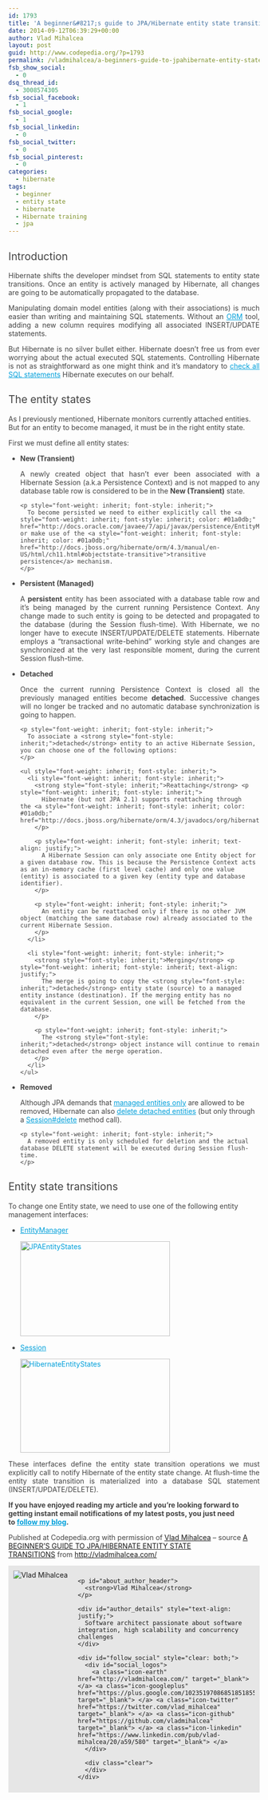```yaml
---
id: 1793
title: 'A beginner&#8217;s guide to JPA/Hibernate entity state transitions'
date: 2014-09-12T06:39:29+00:00
author: Vlad Mihalcea
layout: post
guid: http://www.codepedia.org/?p=1793
permalink: /vladmihalcea/a-beginners-guide-to-jpahibernate-entity-state-transitions/
fsb_show_social:
  - 0
dsq_thread_id:
  - 3008574305
fsb_social_facebook:
  - 1
fsb_social_google:
  - 1
fsb_social_linkedin:
  - 0
fsb_social_twitter:
  - 0
fsb_social_pinterest:
  - 0
categories:
  - hibernate
tags:
  - beginner
  - entity state
  - hibernate
  - Hibernate training
  - jpa
---
```

<h2 style="font-weight: inherit; color: #444444;">
  Introduction
</h2>

<p style="color: #444444; text-align: justify;">
  Hibernate shifts the developer mindset from SQL statements to entity state transitions. Once an entity is actively managed by Hibernate, all changes are going to be automatically propagated to the database.
</p>

<p style="color: #444444; text-align: justify;">
  Manipulating domain model entities (along with their associations) is much easier than writing and maintaining SQL statements. Without an <a style="font-weight: inherit; font-style: inherit; color: #01a0db;" href="http://en.wikipedia.org/wiki/Object-relational_mapping">ORM</a> tool, adding a new column requires modifying all associated INSERT/UPDATE statements. <!--more-->
</p>

<p style="color: #444444; text-align: justify;">
  But Hibernate is no silver bullet either. Hibernate doesn&#8217;t free us from ever worrying about the actual executed SQL statements. Controlling Hibernate is not as straightforward as one might think and it’s mandatory to <a style="font-weight: inherit; font-style: inherit; color: #01a0db;" href="http://vladmihalcea.com/2014/07/30/a-beginners-guide-to-jpahibernate-entity-state-transitions/2013/12/10/hibernate-facts-always-check-criteria-api-sql-queries/">check all SQL statements</a> Hibernate executes on our behalf.
</p>

<h2 style="font-weight: inherit; color: #444444;">
  The entity states
</h2>

<p style="color: #444444;">
  As I previously mentioned, Hibernate monitors currently attached entities. But for an entity to become managed, it must be in the right entity state.
</p>

<p style="color: #444444;">
  First we must define all entity states:
</p>

<ul style="color: #444444;">
  <li style="font-weight: inherit; font-style: inherit;">
    <strong style="font-style: inherit;">New (Transient)</strong> <p style="font-weight: inherit; font-style: inherit; text-align: justify;">
      A newly created object that hasn’t ever been associated with a Hibernate Session (a.k.a Persistence Context) and is not mapped to any database table row is considered to be in the <strong style="font-style: inherit;">New (Transient)</strong> state.
    </p>
    
    <p style="font-weight: inherit; font-style: inherit;">
      To become persisted we need to either explicitly call the <a style="font-weight: inherit; font-style: inherit; color: #01a0db;" href="http://docs.oracle.com/javaee/7/api/javax/persistence/EntityManager.html#persist%28java.lang.Object%29">EntityManager#persist</a> method or make use of the <a style="font-weight: inherit; font-style: inherit; color: #01a0db;" href="http://docs.jboss.org/hibernate/orm/4.3/manual/en-US/html/ch11.html#objectstate-transitive">transitive persistence</a> mechanism.
    </p>
  </li>
  
  <li style="font-weight: inherit; font-style: inherit;">
    <strong style="font-style: inherit;">Persistent (Managed)</strong> <p style="font-weight: inherit; font-style: inherit; text-align: justify;">
      A <strong style="font-style: inherit;">persistent</strong> entity has been associated with a database table row and it’s being managed by the current running Persistence Context. Any change made to such entity is going to be detected and propagated to the database (during the Session flush-time). With Hibernate, we no longer have to execute INSERT/UPDATE/DELETE statements. Hibernate employs a “transactional write-behind” working style and changes are synchronized at the very last responsible moment, during the current Session flush-time.
    </p>
  </li>
  
  <li style="font-weight: inherit; font-style: inherit;">
    <strong style="font-style: inherit;">Detached</strong> <p style="font-weight: inherit; font-style: inherit; text-align: justify;">
      Once the current running Persistence Context is closed all the previously managed entities become <strong style="font-style: inherit;">detached</strong>. Successive changes will no longer be tracked and no automatic database synchronization is going to happen.
    </p>
    
    <p style="font-weight: inherit; font-style: inherit;">
      To associate a <strong style="font-style: inherit;">detached</strong> entity to an active Hibernate Session, you can choose one of the following options:
    </p>
    
    <ul style="font-weight: inherit; font-style: inherit;">
      <li style="font-weight: inherit; font-style: inherit;">
        <strong style="font-style: inherit;">Reattaching</strong> <p style="font-weight: inherit; font-style: inherit;">
          Hibernate (but not JPA 2.1) supports reattaching through the <a style="font-weight: inherit; font-style: inherit; color: #01a0db;" href="http://docs.jboss.org/hibernate/orm/4.3/javadocs/org/hibernate/Session.html#update%28java.lang.Object%29">Session#update</a> method.
        </p>
        
        <p style="font-weight: inherit; font-style: inherit; text-align: justify;">
          A Hibernate Session can only associate one Entity object for a given database row. This is because the Persistence Context acts as an in-memory cache (first level cache) and only one value (entity) is associated to a given key (entity type and database identifier).
        </p>
        
        <p style="font-weight: inherit; font-style: inherit;">
          An entity can be reattached only if there is no other JVM object (matching the same database row) already associated to the current Hibernate Session.
        </p>
      </li>
      
      <li style="font-weight: inherit; font-style: inherit;">
        <strong style="font-style: inherit;">Merging</strong> <p style="font-weight: inherit; font-style: inherit; text-align: justify;">
          The merge is going to copy the <strong style="font-style: inherit;">detached</strong> entity state (source) to a managed entity instance (destination). If the merging entity has no equivalent in the current Session, one will be fetched from the database.
        </p>
        
        <p style="font-weight: inherit; font-style: inherit;">
          The <strong style="font-style: inherit;">detached</strong> object instance will continue to remain detached even after the merge operation.
        </p>
      </li>
    </ul>
  </li>
  
  <li style="font-weight: inherit; font-style: inherit;">
    <strong style="font-style: inherit;">Removed</strong> <p style="font-weight: inherit; font-style: inherit;">
      Although JPA demands that <a style="font-weight: inherit; font-style: inherit; color: #01a0db;" href="http://docs.oracle.com/javaee/7/api/javax/persistence/EntityManager.html#remove%28java.lang.Object%29">managed entities only</a> are allowed to be removed, Hibernate can also <a style="font-weight: inherit; font-style: inherit; color: #01a0db;" href="https://docs.jboss.org/hibernate/core/4.3/devguide/en-US/html/ch03.html#d5e824">delete detached entities</a> (but only through a <a style="font-weight: inherit; font-style: inherit; color: #01a0db;" href="https://docs.jboss.org/hibernate/core/4.3/javadocs/org/hibernate/Session.html#delete%28java.lang.Object%29">Session#delete</a> method call).
    </p>
    
    <p style="font-weight: inherit; font-style: inherit;">
      A removed entity is only scheduled for deletion and the actual database DELETE statement will be executed during Session flush-time.
    </p>
  </li>
</ul>

<h2 style="font-weight: inherit; color: #444444;">
  Entity state transitions
</h2>

<p style="color: #444444;">
  To change one Entity state, we need to use one of the following entity management interfaces:
</p>

<ul style="color: #444444;">
  <li style="font-weight: inherit; font-style: inherit;">
    <a style="font-weight: inherit; font-style: inherit; color: #01a0db;" href="http://docs.oracle.com/javaee/7/api/javax/persistence/EntityManager.html">EntityManager</a> <p style="font-weight: inherit; font-style: inherit;">
      <a style="font-weight: inherit; font-style: inherit; color: #01a0db;" href="https://vladmihalcea.files.wordpress.com/2014/07/jpaentitystates.png"><img class="alignnone size-medium wp-image-2876" src="http://vladmihalcea.files.wordpress.com/2014/07/jpaentitystates.png?w=450&h=287" alt="JPAEntityStates" width="300" height="190" /></a>
    </p>
  </li>
  
  <li style="font-weight: inherit; font-style: inherit;">
    <a style="font-weight: inherit; font-style: inherit; color: #01a0db;" href="https://docs.jboss.org/hibernate/core/4.3/javadocs/org/hibernate/Session.html">Session</a> <p style="font-weight: inherit; font-style: inherit;">
      <a style="font-weight: inherit; font-style: inherit; color: #01a0db;" href="https://vladmihalcea.files.wordpress.com/2014/07/hibernateentitystates1.png"><img class="alignnone size-medium wp-image-2883" src="http://vladmihalcea.files.wordpress.com/2014/07/hibernateentitystates1.png?w=450&h=284" alt="HibernateEntityStates" width="300" height="188" /></a>
    </p>
  </li>
</ul>

<p style="color: #444444; text-align: justify;">
  These interfaces define the entity state transition operations we must explicitly call to notify Hibernate of the entity state change. At flush-time the entity state transition is materialized into a database SQL statement (INSERT/UPDATE/DELETE).
</p>

<p style="color: #444444;">
  <strong style="font-style: inherit;">If you have enjoyed reading my article and you’re looking forward to getting instant email notifications of my latest posts, you just need to <a style="font-weight: inherit; font-style: inherit; color: #01a0db;" href="http://vladmihalcea.com/2014/07/30/a-beginners-guide-to-jpahibernate-entity-state-transitions/follow-me/">follow my blog</a>.</strong>
</p>

<p class="note_normal" style="color: #444444;">
  Published at Codepedia.org with permission of <a title="http://www.codepedia.org/author/vladmihalcea" href="http://www.codepedia.org/author/vladmihalcea" target="_blank">Vlad Mihalcea</a> &#8211; source <a title="http://vladmihalcea.com/2014/07/30/a-beginners-guide-to-jpahibernate-entity-state-transitions/" href="http://vladmihalcea.com/2014/07/30/a-beginners-guide-to-jpahibernate-entity-state-transitions/" target="_blank">A BEGINNER’S GUIDE TO JPA/HIBERNATE ENTITY STATE TRANSITIONS</a> from <a title="http://vladmihalcea.com/" href="http://vladmihalcea.com/" target="_blank">http://vladmihalcea.com/</a>
</p>

<p style="color: #444444;">
  <div id="about_author" style="background-color: #e6e6e6; padding: 10px;">
    <img id="author_portrait" style="float: left; margin-right: 20px;" src="https://lh5.googleusercontent.com/-TE09duPdvbA/U1pkmDy2uSI/AAAAAAAACUM/0AVivijfro4/w896-h897-no/VladMihalcea.jpg" alt="Vlad Mihalcea" /> 
    
    <p id="about_author_header">
      <strong>Vlad Mihalcea</strong>
    </p>
    
    <div id="author_details" style="text-align: justify;">
      Software architect passionate about software integration, high scalability and concurrency challenges
    </div>
    
    <div id="follow_social" style="clear: both;">
      <div id="social_logos">
        <a class="icon-earth" href="http://vladmihalcea.com/" target="_blank"> </a> <a class="icon-googleplus" href="https://plus.google.com/102351970868518518557/posts" target="_blank"> </a> <a class="icon-twitter" href="https://twitter.com/vlad_mihalcea" target="_blank"> </a> <a class="icon-github" href="https://github.com/vladmihalcea" target="_blank"> </a> <a class="icon-linkedin" href="https://www.linkedin.com/pub/vlad-mihalcea/20/a59/580" target="_blank"> </a>
      </div>
      
      <div class="clear">
      </div>
    </div>
  </div>
</p>
